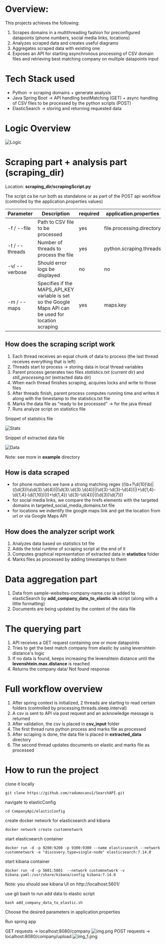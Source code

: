 # Overview: 
This projects achieves the following:
1. Scrapes domains in a multithreading fashion for preconfigured datapoints (phone numbers, social media links, locations)
2. Analyzes scraped data and creates useful diagrams
3. Aggregates scraped data with existing one
4. Exposes an API for starting asynchronous processing of CSV domain files and retrieving best matching company on multiple datapoints input 
# Tech Stack used 
 - Python -> scraping domains + generate analysis
 - Java Spring Boot -> API handling bestMatching (GET) + async handling of CSV files to be processed by the python scripts (POST)
 - ElasticSearch -> storing and returning requested data
# Logic Overview 
![Logic](readmeImages/logic.png)
# Scraping part + analysis part (scraping_dir)
Location: **scraping_dir/scrapingScript.py** 

The script ca be run both as standalone or as part of the POST api workflow (controlled by the application.properties values)

Parameter | Description                                                                                                 | required | application.properties |
---------- |-------------------------------------------------------------------------------------------------------------|----------|-----------|
-f / --file    | Path to CSV file to be processed                                                                            | yes      | file.processing.directory | 
-t / --threads    | Number of threads to process the file                                                                       | yes      | python.scraping.threads | 
-v/ --verbose | Should error logs be displayed                                                                              | no       | no        |
-m / --maps    | Specifies if the MAPS_API_KEY variable is set<br/>so the Google Maps APi can be used for location scraping  | yes      | maps.key |


## How does the scraping script work 

1. Each thread receives an equal chunk of data to process (the last thread receives everything that is left)
2. Threads start to process -> storing data in local thread variables
3. Parent process generates two files *statistics.txt* (current dir) and *still_processing.txt* (extracted data dir)
4. When each thread finishes scraping, acquires locks and write to those files  
5. After threads finish, parent process computes running time and writes it along with the timestamp to the statistics.txt file 
6. Marks the data file as "ready to be processed" -> for the java thread
7. Runs analyze script on statistics file

Snippet of statistics file 

![Stats](readmeImages/statistics.png)

Snippet of extracted data file

![Data](readmeImages/data.png)

Note: see more in **example** directory

## How is data scraped

- for phone numbers we have a strong matching regex ((\b\+?\d{10}\b)|(\(\d{3}\)\s\d{3}.\d{4})|(\d{3}\.\d{3}\.\d{4})|(\d{3}-\d{3}-\d{4})|(\+\d{1,4}-\d{1,4}-\d{1,10})|(\(\+\d{1,4}\) \d{3}-\d{4})|(\(\d{3}\)\d{7}))
- for social media links, we compare the hrefs elements with the targeted domains in targeted_social_media_domains.txt file
- for locations we indentify the google maps link and get the location from url or via Google Maps API

## How does the analyzer script work
1. Analyzes data based on statistics txt file 
2. Adds the total runtime of scraping script at the end of it
3. Computes graphical representation of extracted data in **statistics** folder
4. Marks files as processed by adding timestamps to them

# Data aggregation part

1. Data from sample-websites-company-name.csv is added to elasticSearch by **add_company_data_to_elastic.sh** script (along with a little formatting)
2. Documents are being updated by the content of the data file

# The querying part

1. API receives a GET request containing one or more datapoints
2. Tries to get the best match company from elastic by using levenshtein distance's logic
3. If no data is found, keeps increasing the levenshtein distance until the **levenshtein.max.distance** is reached
4. Returns the company data/ Not found response 

# Full workflow overview

1. After spring context is initialized, 2 threads are starting to read certain folders (controlled by processing.threads.sleep.interval) 
2. A csv is sent to API via post request and an acknowledge message is returned 
3. After validation, the csv is placed in **csv_input** folder
4. The first thread runs python process and marks file as processed
5. After scraping is done, the data file is placed in **extracted_data** directory
6. The second thread updates documents on elastic and marks file as processed

# How to run the project

clone it locally 
```
git clone https://github.com/radumocanu1/SearchAPI.git
```
navigate to elasticConfig
```
cd CompanyApi/elasticConfig
```
create docker network for elasticsearch and kibana
```
docker network create customnetwork
```
start elasticsearch container
```
docker run -d -p 9200:9200 -p 9300:9300 --name elasticsearch --network customnetwork -e "discovery.type=single-node" elasticsearch:7.14.0

```
start kibana container
```
docker run -d -p 5601:5601  --network customnetwork -v kibana.yaml:/usr/share/kibana/config kibana:7.14.0
```
Note: you should see kibana UI on http://localhost:5601/ 

use git bash to run add data to elastic script
```
bash add_company_data_to_elastic.sh
```

Choose the desired parameters in application.properties

Run spring app

GET requests -> localhost:8080/company 
![img.png](readmeImages/img.png)
POST requests -> localhost:8080/company/upload
![img_1.png](readmeImages/img_1.png)